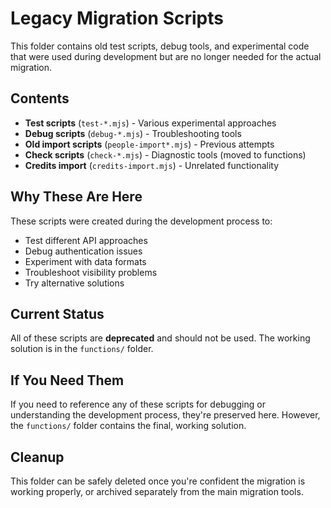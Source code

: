 # Legacy Migration Scripts

This folder contains old test scripts, debug tools, and experimental code that were used during development but are no longer needed for the actual migration.

## Contents

- **Test scripts** (`test-*.mjs`) - Various experimental approaches
- **Debug scripts** (`debug-*.mjs`) - Troubleshooting tools
- **Old import scripts** (`people-import*.mjs`) - Previous attempts
- **Check scripts** (`check-*.mjs`) - Diagnostic tools (moved to functions)
- **Credits import** (`credits-import.mjs`) - Unrelated functionality

## Why These Are Here

These scripts were created during the development process to:
- Test different API approaches
- Debug authentication issues
- Experiment with data formats
- Troubleshoot visibility problems
- Try alternative solutions

## Current Status

All of these scripts are **deprecated** and should not be used. The working solution is in the `functions/` folder.

## If You Need Them

If you need to reference any of these scripts for debugging or understanding the development process, they're preserved here. However, the `functions/` folder contains the final, working solution.

## Cleanup

This folder can be safely deleted once you're confident the migration is working properly, or archived separately from the main migration tools.
